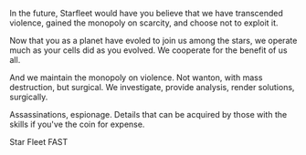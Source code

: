 In the future, Starfleet would have you believe that we have transcended violence, gained the monopoly on scarcity, and choose not to exploit it.

Now that you as a planet have evoled to join us among the stars, we operate much as your cells did as you evolved. We cooperate for the benefit of us all.

And we maintain the monopoly on violence. Not wanton, with mass destruction, but surgical. We investigate, provide analysis, render solutions, surgically.

Assassinations, espionage. Details that can be acquired by those with the skills if you've the coin for expense.

Star Fleet FAST
